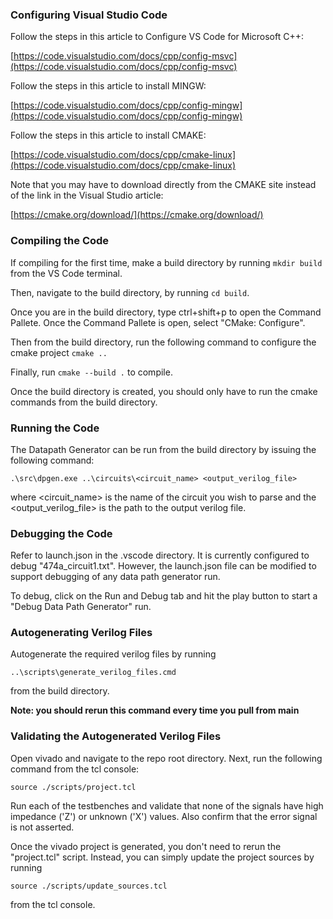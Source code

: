 ### Configuring Visual Studio Code

Follow the steps in this article to Configure VS Code for Microsoft C++:

[https://code.visualstudio.com/docs/cpp/config-msvc](https://code.visualstudio.com/docs/cpp/config-msvc)

Follow the steps in this article to install MINGW:

[https://code.visualstudio.com/docs/cpp/config-mingw](https://code.visualstudio.com/docs/cpp/config-mingw)

Follow the steps in this article to install CMAKE:

[https://code.visualstudio.com/docs/cpp/cmake-linux](https://code.visualstudio.com/docs/cpp/cmake-linux)

Note that you may have to download directly from the CMAKE site instead of the link in the Visual Studio article:

[https://cmake.org/download/](https://cmake.org/download/)

### Compiling the Code

If compiling for the first time, make a build directory by running `mkdir build` from the VS Code terminal.

Then, navigate to the build directory, by running `cd build`.

Once you are in the build directory, type ctrl+shift+p to open the Command Pallete. Once the Command Pallete is open, select "CMake: Configure".

Then from the build directory, run the following command to configure the cmake project `cmake ..`

Finally, run `cmake --build .` to compile.

Once the build directory is created, you should only have to run the cmake commands from the build directory.

### Running the Code

The Datapath Generator can be run from the build directory by issuing the following command:

`.\src\dpgen.exe ..\circuits\<circuit_name> <output_verilog_file>`

where <circuit_name> is the name of the circuit you wish to parse and the <output_verilog_file> is the path to the output verilog file.

### Debugging the Code

Refer to launch.json in the .vscode directory. It is currently configured to debug "474a_circuit1.txt". However, the launch.json file can be modified to support debugging of any data path generator run.

To debug, click on the Run and Debug tab and hit the play button to start a "Debug Data Path Generator" run.

### Autogenerating Verilog Files

Autogenerate the required verilog files by running

`..\scripts\generate_verilog_files.cmd`

from the build directory.

**Note: you should rerun this command every time you pull from main**

### Validating the Autogenerated Verilog Files

Open vivado and navigate to the repo root directory. Next, run the following command from the tcl console:

`source ./scripts/project.tcl`

Run each of the testbenches and validate that none of the signals have high impedance ('Z') or unknown ('X') values. Also confirm that the error signal is not asserted.

Once the vivado project is generated, you don't need to rerun the "project.tcl" script. Instead, you can simply update the project sources by running

`source ./scripts/update_sources.tcl`

from the tcl console.
